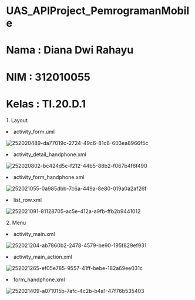 # UAS_APIProject_PemrogramanMobile
# Nama : Diana Dwi Rahayu
# NIM : 312010055
# Kelas : TI.20.D.1
<p>1. Layout
<li>activity_form.uml</li>

![252020489-da77019c-2724-49c6-81c8-603ea8966f5c](https://github.com/DianaDwiRahayu/UAS_APIProject_PemrogramanMobile/assets/101866805/8ae0c7f1-fc57-4c1c-95c6-7f1b6597217c)
<li>activity_detail_handphone.xml</li>

![252020802-bc424d5c-f212-44b5-88b2-f067b4f6f490](https://github.com/DianaDwiRahayu/UAS_APIProject_PemrogramanMobile/assets/101866805/ce1cccf4-a233-4e20-ac53-4706b336863d)
<li>activity_form_handphone.xml</li>

![252021055-0a985dbb-7c6a-449a-8e80-019a0a2af26f](https://github.com/DianaDwiRahayu/UAS_APIProject_PemrogramanMobile/assets/101866805/80906f9a-748a-4387-9038-11487b24d4a7)
<li>list_row.xml</li>

![252021091-81128705-ac5e-412a-a9fb-ffb2b9441012](https://github.com/DianaDwiRahayu/UAS_APIProject_PemrogramanMobile/assets/101866805/3b7b34c4-816d-43f8-ab28-dd82a2ddf04b)
<p>2. Menu
<li>activity_main.xml</li>

![252021204-ab7860b2-2478-4579-be90-195f829ef931](https://github.com/DianaDwiRahayu/UAS_APIProject_PemrogramanMobile/assets/101866805/5c3931a3-1601-45e3-a551-464955cc7c88)
<li>activity_main_action.xml</li>

![252021265-ef05e785-9557-41ff-bebe-182a69ee031c](https://github.com/DianaDwiRahayu/UAS_APIProject_PemrogramanMobile/assets/101866805/06a8d150-0bca-4c14-b864-d0c50d1e8b80)
<li>form_handphone.xml</li>

![252021409-a071015b-7afc-4c2b-b4a1-47f76b535403](https://github.com/DianaDwiRahayu/UAS_APIProject_PemrogramanMobile/assets/101866805/4170e1b0-42b4-4fcc-a5a0-68d62c39230c)
